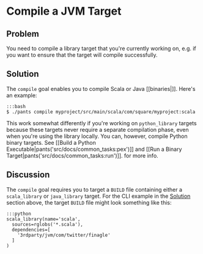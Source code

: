 # Compile a JVM Target

## Problem

You need to compile a library target that you're currently working on, e.g. if you want to ensure that the target will compile successfully.

## Solution

The `compile` goal enables you to compile Scala or Java [[binaries|]]. Here's an example:

    :::bash
    $ ./pants compile myproject/src/main/scala/com/square/myproject:scala

This work somewhat differently if you're working on `python_library` targets because these targets never require a separate compilation phase, even when you're using the library locally. You can, however, compile Python binary targets. See [[Build a Python Executable|pants('src/docs/common_tasks:pex')]] and [[Run a Binary Target|pants('src/docs/common_tasks:run')]]. for more info.

## Discussion

The `compile` goal requires you to target a `BUILD` file containing either a `scala_library` or `java_library` target. For the CLI example in the [Solution](#Solution) section above, the target `BUILD` file might look something like this:

    :::python
    scala_library(name='scala',
      sources=rglobs('*.scala'),
      dependencies=[
        '3rdparty/jvm/com/twitter/finagle'
      ]
    )
